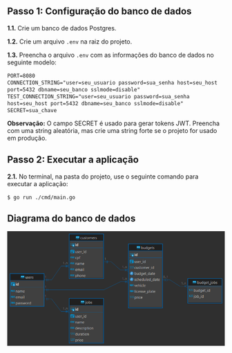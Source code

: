 ## Passo 1: Configuração do banco de dados

**1.1.** Crie um banco de dados Postgres.

**1.2.** Crie um arquivo `.env` na raiz do projeto.

**1.3.** Preencha o arquivo `.env` com as informações do banco de dados no seguinte modelo:

```
PORT=8080
CONNECTION_STRING="user=seu_usuario password=sua_senha host=seu_host port=5432 dbname=seu_banco sslmode=disable"
TEST_CONNECTION_STRING="user=seu_usuario password=sua_senha host=seu_host port=5432 dbname=seu_banco sslmode=disable"
SECRET=sua_chave
```

**Observação:** O campo SECRET é usado para gerar tokens JWT. Preencha com uma string aleatória, mas crie uma string forte se o projeto for usado em produção.

## Passo 2: Executar a aplicação

**2.1.** No terminal, na pasta do projeto, use o seguinte comando para executar a aplicação:

```
$ go run ./cmd/main.go
```

## Diagrama do banco de dados

![Database diagram.](./diagram.png)
